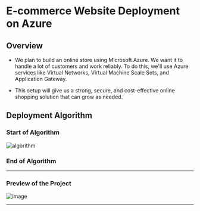 # E-commerce Website Deployment on Azure
## Overview

- We plan to build an online store using Microsoft Azure. We want it to handle a lot of customers and work reliably. To do this, we'll use Azure services like Virtual Networks, Virtual Machine Scale Sets, and Application Gateway.

- This setup will give us a strong, secure, and cost-effective online shopping solution that can grow as needed.

## Deployment Algorithm

### Start of Algorithm

![algorithm](https://github.com/user-attachments/assets/c2124755-3b1f-46c3-913d-e4aa257d7cfc)

### End of Algorithm

---

### Preview of the Project

![image](https://github.com/user-attachments/assets/acffd4a4-e669-429f-a9e4-61b77a59acd0)

---
